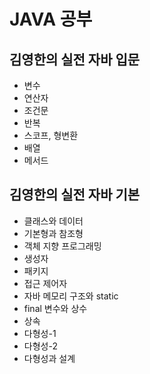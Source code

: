 # JAVA 공부

## 김영한의 실전 자바 입문

+ 변수
+ 연산자
+ 조건문
+ 반복
+ 스코프, 형변환
+ 배열
+ 메서드

## 김영한의 실전 자바 기본
+ 클래스와 데이터
+ 기본형과 참조형
+ 객체 지향 프로그래밍
+ 생성자
+ 패키지
+ 접근 제어자
+ 자바 메모리 구조와 static
+ final 변수와 상수
+ 상속
+ 다형성-1
+ 다형성-2
+ 다형성과 설계
  
